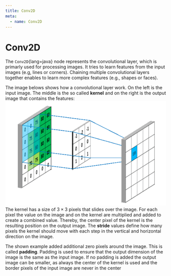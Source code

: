 ```yaml
---
title: Conv2D
meta:
  - name: Conv2D
---
```


# Conv2D

The `Conv2D`{lang=java} node represents the convolutional layer, which is primarly used for processing images. It tries to learn features from the input images (e.g, lines or corners). Chaining multiple convolutional layers together enables to learn more complex features (e.g., shapes or faces).

The image belows shows how a convolutional layer work. On the left is the input image. The middle is the so called **kernel** and on the right is the output image that contains the features:
<img class="w-1/3" src="../../../../assets/conv-full-layer_cropped.gif">
The kernel has a size of $3\times3$ pixels that slides over the image. For each pixel the value on the image and on the kernel are multiplied and added to create a combined value. Thereby, the center pixel of the kernel is the resulting position on the output image.
The **stride** values define how many pixels the kernel should move with each step in the vertical and horizontal direction on the image.

The shown example added additional zero pixels around the image. This is called **padding**. Padding is used to ensure that the output dimension of the image is the same as the input image. If no padding is added the output image can be smaller, as always the center of the kernel is used and the border pixels of the input image are never in the center
